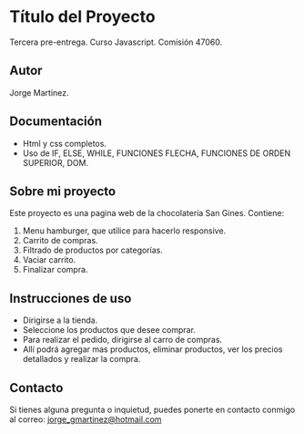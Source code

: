 
# Título del Proyecto

Tercera pre-entrega.
Curso Javascript.
Comisión 47060.


## Autor

Jorge Martinez.


## Documentación

* Html y css completos.
* Uso de IF, ELSE, WHILE, FUNCIONES FLECHA, FUNCIONES DE ORDEN SUPERIOR, DOM. 


## Sobre mi proyecto

Este proyecto es una pagina web de la chocolatería San Gines. 
Contiene:
1. Menu hamburger, que utilice para hacerlo responsive. 
2. Carrito de compras.
3. Filtrado de productos por categorías.
4. Vaciar carrito.
5. Finalizar compra.


## Instrucciones de uso

- Dirigirse a la tienda.
- Seleccione los productos que desee comprar.
- Para realizar el pedido, dirigirse al carro de compras.
- Allí podrá agregar mas productos, eliminar productos, ver los precios detallados y realizar la compra.


## Contacto

Si tienes alguna pregunta o inquietud, puedes ponerte en contacto conmigo al correo: jorge_gmartinez@hotmail.com